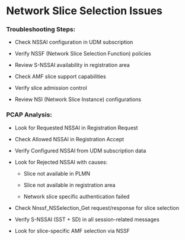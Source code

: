 # Network Slice Selection Issues 

### Troubleshooting Steps: 

- Check NSSAI configuration in UDM subscription 

- Verify NSSF (Network Slice Selection Function) policies 

- Review S-NSSAI availability in registration area 

- Check AMF slice support capabilities 

- Verify slice admission control 

- Review NSI (Network Slice Instance) configurations 

### PCAP Analysis: 

- Look for Requested NSSAI in Registration Request 

- Check Allowed NSSAI in Registration Accept 

- Verify Configured NSSAI from UDM subscription data 

- Look for Rejected NSSAI with causes: 

    - Slice not available in PLMN 

    - Slice not available in registration area 

    - Network slice specific authentication failed 

- Check Nnssf_NSSelection_Get request/response for slice selection 

- Verify S-NSSAI (SST + SD) in all session-related messages 

- Look for slice-specific AMF selection via NSSF